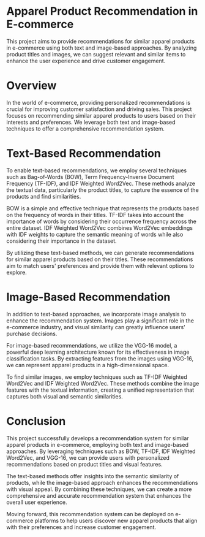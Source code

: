 # Apparel Product Recommendation in E-commerce

This project aims to provide recommendations for similar apparel products in e-commerce using both text and image-based approaches. By analyzing product titles and images, we can suggest relevant and similar items to enhance the user experience and drive customer engagement.

<h1>Overview</h1>
In the world of e-commerce, providing personalized recommendations is crucial for improving customer satisfaction and driving sales. This project focuses on recommending similar apparel products to users based on their interests and preferences. We leverage both text and image-based techniques to offer a comprehensive recommendation system.

<h1>Text-Based Recommendation</h1>
To enable text-based recommendations, we employ several techniques such as Bag-of-Words (BOW), Term Frequency-Inverse Document Frequency (TF-IDF), and IDF Weighted Word2Vec. These methods analyze the textual data, particularly the product titles, to capture the essence of the products and find similarities.

BOW is a simple and effective technique that represents the products based on the frequency of words in their titles. TF-IDF takes into account the importance of words by considering their occurrence frequency across the entire dataset. IDF Weighted Word2Vec combines Word2Vec embeddings with IDF weights to capture the semantic meaning of words while also considering their importance in the dataset.

By utilizing these text-based methods, we can generate recommendations for similar apparel products based on their titles. These recommendations aim to match users' preferences and provide them with relevant options to explore.

<h1>Image-Based Recommendation</h1>

In addition to text-based approaches, we incorporate image analysis to enhance the recommendation system. Images play a significant role in the e-commerce industry, and visual similarity can greatly influence users' purchase decisions.

For image-based recommendations, we utilize the VGG-16 model, a powerful deep learning architecture known for its effectiveness in image classification tasks. By extracting features from the images using VGG-16, we can represent apparel products in a high-dimensional space.

To find similar images, we employ techniques such as TF-IDF Weighted Word2Vec and IDF Weighted Word2Vec. These methods combine the image features with the textual information, creating a unified representation that captures both visual and semantic similarities.

<h1>Conclusion</h1>
This project successfully develops a recommendation system for similar apparel products in e-commerce, employing both text and image-based approaches. By leveraging techniques such as BOW, TF-IDF, IDF Weighted Word2Vec, and VGG-16, we can provide users with personalized recommendations based on product titles and visual features.

The text-based methods offer insights into the semantic similarity of products, while the image-based approach enhances the recommendations with visual appeal. By combining these techniques, we can create a more comprehensive and accurate recommendation system that enhances the overall user experience.

Moving forward, this recommendation system can be deployed on e-commerce platforms to help users discover new apparel products that align with their preferences and increase customer engagement.

